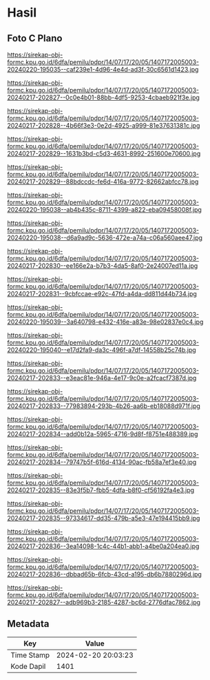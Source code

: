 # Hasil

## Foto C Plano

https://sirekap-obj-formc.kpu.go.id/6dfa/pemilu/pdpr/14/07/17/20/05/1407172005003-20240220-195035--caf239e1-4d96-4e4d-ad3f-30c6561d1423.jpg

https://sirekap-obj-formc.kpu.go.id/6dfa/pemilu/pdpr/14/07/17/20/05/1407172005003-20240217-202827--0c0e4b01-88bb-4df5-9253-4cbaeb921f3e.jpg

https://sirekap-obj-formc.kpu.go.id/6dfa/pemilu/pdpr/14/07/17/20/05/1407172005003-20240217-202828--4b66f3e3-0e2d-4925-a999-81e37631381c.jpg

https://sirekap-obj-formc.kpu.go.id/6dfa/pemilu/pdpr/14/07/17/20/05/1407172005003-20240217-202829--1631b3bd-c5d3-4631-8992-251600e70600.jpg

https://sirekap-obj-formc.kpu.go.id/6dfa/pemilu/pdpr/14/07/17/20/05/1407172005003-20240217-202829--88bdccdc-fe6d-416a-9772-82662abfcc78.jpg

https://sirekap-obj-formc.kpu.go.id/6dfa/pemilu/pdpr/14/07/17/20/05/1407172005003-20240220-195038--ab4b435c-8711-4399-a822-eba09458008f.jpg

https://sirekap-obj-formc.kpu.go.id/6dfa/pemilu/pdpr/14/07/17/20/05/1407172005003-20240220-195038--d6a9ad9c-5636-472e-a74a-c06a560aee47.jpg

https://sirekap-obj-formc.kpu.go.id/6dfa/pemilu/pdpr/14/07/17/20/05/1407172005003-20240217-202830--ee166e2a-b7b3-4da5-8af0-2e24007ed11a.jpg

https://sirekap-obj-formc.kpu.go.id/6dfa/pemilu/pdpr/14/07/17/20/05/1407172005003-20240217-202831--9cbfccae-e92c-47fd-a4da-dd811d44b734.jpg

https://sirekap-obj-formc.kpu.go.id/6dfa/pemilu/pdpr/14/07/17/20/05/1407172005003-20240220-195039--3a640798-e432-416e-a83e-98e02837e0c4.jpg

https://sirekap-obj-formc.kpu.go.id/6dfa/pemilu/pdpr/14/07/17/20/05/1407172005003-20240220-195040--e17d2fa9-da3c-496f-a7df-14558b25c74b.jpg

https://sirekap-obj-formc.kpu.go.id/6dfa/pemilu/pdpr/14/07/17/20/05/1407172005003-20240217-202833--e3eac81e-946a-4e17-9c0e-a2fcacf7387d.jpg

https://sirekap-obj-formc.kpu.go.id/6dfa/pemilu/pdpr/14/07/17/20/05/1407172005003-20240217-202833--77983894-293b-4b26-aa6b-eb18088d971f.jpg

https://sirekap-obj-formc.kpu.go.id/6dfa/pemilu/pdpr/14/07/17/20/05/1407172005003-20240217-202834--add0b12a-5965-4716-9d8f-f8751e488389.jpg

https://sirekap-obj-formc.kpu.go.id/6dfa/pemilu/pdpr/14/07/17/20/05/1407172005003-20240217-202834--79747b5f-616d-4134-90ac-fb58a7ef3e40.jpg

https://sirekap-obj-formc.kpu.go.id/6dfa/pemilu/pdpr/14/07/17/20/05/1407172005003-20240217-202835--83e3f5b7-fbb5-4dfa-b8f0-cf56192fa4e3.jpg

https://sirekap-obj-formc.kpu.go.id/6dfa/pemilu/pdpr/14/07/17/20/05/1407172005003-20240217-202835--97334617-dd35-479b-a5e3-47e194415bb9.jpg

https://sirekap-obj-formc.kpu.go.id/6dfa/pemilu/pdpr/14/07/17/20/05/1407172005003-20240217-202836--3ea14098-1c4c-44b1-abb1-a4be0a204ea0.jpg

https://sirekap-obj-formc.kpu.go.id/6dfa/pemilu/pdpr/14/07/17/20/05/1407172005003-20240217-202836--dbbad65b-6fcb-43cd-a195-db6b7880296d.jpg

https://sirekap-obj-formc.kpu.go.id/6dfa/pemilu/pdpr/14/07/17/20/05/1407172005003-20240217-202827--adb969b3-2185-4287-bc6d-2776dfac7862.jpg


## Metadata

| Key        | Value               |
| ---------- | ------------------- |
| Time Stamp | 2024-02-20 20:03:23 |
| Kode Dapil | 1401                |



